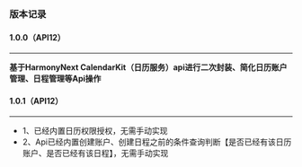 ### 版本记录
#### 1.0.0（API12）
___
**基于HarmonyNext CalendarKit（日历服务）api进行二次封装、简化日历账户管理、日程管理等Api操作**


#### 1.0.1（API12）
___
* 1、已经内置日历权限授权，无需手动实现
* 2、Api已经内置创建账户、创建日程之前的条件查询判断【是否已经有该日历账户、是否已经有该日程】，无需手动实现
